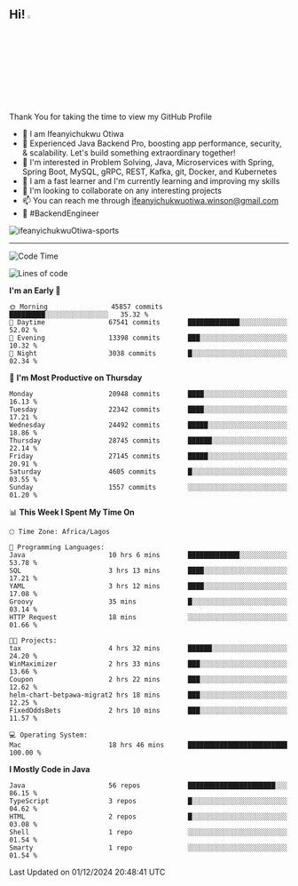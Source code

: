 <!-- BLOG-POST-LIST:START --><!-- BLOG-POST-LIST:END -->

## Hi! <img src="https://media.giphy.com/media/hvRJCLFzcasrR4ia7z/giphy.gif" width="4%"> 

Thank You for taking the time to view my GitHub Profile

- 👋 I am Ifeanyichukwu Otiwa
- 🚀 Experienced Java Backend Pro, boosting app performance, security, & scalability. Let's build something extraordinary together!
- 👀 I'm interested in Problem Solving, Java, Microservices with Spring, Spring Boot, MySQL, gRPC, REST, Kafka, git, Docker, and Kubernetes
- 🌱 I am a fast learner and I'm currently learning and improving my skills
- 💞️ I'm looking to collaborate on any interesting projects
- 📫 You can reach me through ifeanyichukwuotiwa.winson@gmail.com
- 🚀 #BackendEngineer

<p align="left" marginTop="10px"> <img src="https://komarev.com/ghpvc/?username=ifeanyichukwuOtiwa-sports&label=Profile%20views&color=0e75b6&style=for-the-badge" alt="ifeanyichukwuOtiwa-sports" /> </p>

***

<!--START_SECTION:waka-->
![Code Time](http://img.shields.io/badge/Code%20Time-3%2C176%20hrs%2011%20mins-blue)

![Lines of code](https://img.shields.io/badge/From%20Hello%20World%20I%27ve%20Written-32.3%20million%20lines%20of%20code-blue)

**I'm an Early 🐤** 

```text
🌞 Morning                45857 commits       █████████░░░░░░░░░░░░░░░░   35.32 % 
🌆 Daytime                67541 commits       █████████████░░░░░░░░░░░░   52.02 % 
🌃 Evening                13398 commits       ███░░░░░░░░░░░░░░░░░░░░░░   10.32 % 
🌙 Night                  3038 commits        █░░░░░░░░░░░░░░░░░░░░░░░░   02.34 % 
```
📅 **I'm Most Productive on Thursday** 

```text
Monday                   20948 commits       ████░░░░░░░░░░░░░░░░░░░░░   16.13 % 
Tuesday                  22342 commits       ████░░░░░░░░░░░░░░░░░░░░░   17.21 % 
Wednesday                24492 commits       █████░░░░░░░░░░░░░░░░░░░░   18.86 % 
Thursday                 28745 commits       ██████░░░░░░░░░░░░░░░░░░░   22.14 % 
Friday                   27145 commits       █████░░░░░░░░░░░░░░░░░░░░   20.91 % 
Saturday                 4605 commits        █░░░░░░░░░░░░░░░░░░░░░░░░   03.55 % 
Sunday                   1557 commits        ░░░░░░░░░░░░░░░░░░░░░░░░░   01.20 % 
```


📊 **This Week I Spent My Time On** 

```text
🕑︎ Time Zone: Africa/Lagos

💬 Programming Languages: 
Java                     10 hrs 6 mins       █████████████░░░░░░░░░░░░   53.78 % 
SQL                      3 hrs 13 mins       ████░░░░░░░░░░░░░░░░░░░░░   17.21 % 
YAML                     3 hrs 12 mins       ████░░░░░░░░░░░░░░░░░░░░░   17.08 % 
Groovy                   35 mins             █░░░░░░░░░░░░░░░░░░░░░░░░   03.14 % 
HTTP Request             18 mins             ░░░░░░░░░░░░░░░░░░░░░░░░░   01.66 % 

🐱‍💻 Projects: 
tax                      4 hrs 32 mins       ██████░░░░░░░░░░░░░░░░░░░   24.20 % 
WinMaximizer             2 hrs 33 mins       ███░░░░░░░░░░░░░░░░░░░░░░   13.66 % 
Coupon                   2 hrs 22 mins       ███░░░░░░░░░░░░░░░░░░░░░░   12.62 % 
helm-chart-betpawa-migrat2 hrs 18 mins       ███░░░░░░░░░░░░░░░░░░░░░░   12.25 % 
FixedOddsBets            2 hrs 10 mins       ███░░░░░░░░░░░░░░░░░░░░░░   11.57 % 

💻 Operating System: 
Mac                      18 hrs 46 mins      █████████████████████████   100.00 % 
```

**I Mostly Code in Java** 

```text
Java                     56 repos            ██████████████████████░░░   86.15 % 
TypeScript               3 repos             █░░░░░░░░░░░░░░░░░░░░░░░░   04.62 % 
HTML                     2 repos             █░░░░░░░░░░░░░░░░░░░░░░░░   03.08 % 
Shell                    1 repo              ░░░░░░░░░░░░░░░░░░░░░░░░░   01.54 % 
Smarty                   1 repo              ░░░░░░░░░░░░░░░░░░░░░░░░░   01.54 % 
```




 Last Updated on 01/12/2024 20:48:41 UTC
<!--END_SECTION:waka-->

<!--
<p align="center">
![trophy](https://github-profile-trophy.vercel.app/?username=ifeanyichukwuOtiwa-sports&theme=onedark) (https://github.com/ryo-ma/github-profile-trophy)
</p>
-->

<!---
ifeanyi-otiwa/ifeanyi-otiwa is a ✨ special ✨ repository because its `README.md` (this file) appears on your GitHub profile.
You can click the Preview link to take a look at your changes.
--->
